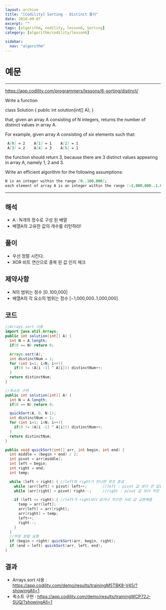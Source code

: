 ```yaml
---
layout: archive
title: "[Codility] Sorting - Distinct 풀이"
date: 2018-09-07
excerpt: ""
tags: [algorithm, codility, lesson6, Sorting]
category: [algorithm/codility/lesson6]

sidebar:
  nav: "algorithm"
---
```


# 예문

* * *

<https://app.codility.com/programmers/lessons/6-sorting/distinct/>

Write a function

class Solution { public int solution(int[] A); }

that, given an array A consisting of N integers, returns the number of distinct values in array A.

For example, given array A consisting of six elements such that:

``` markdown
 A[0] = 2    A[1] = 1    A[2] = 1
 A[3] = 2    A[4] = 3    A[5] = 1
```

the function should return 3, because there are 3 distinct values appearing in array A, namely 1, 2 and 3.

Write an efficient algorithm for the following assumptions:

``` markdown
N is an integer within the range [0..100,000];
each element of array A is an integer within the range [−1,000,000..1,000,000].
```

* * *

## 해석

* A : N개의 정수로 구성 된 배열
* 배열A의 고유한 값의 개수를 리턴하라!

## 풀이

* 우선 정렬 시킨다.
* XOR 비트 연산으로 중복 된 값 인지 체크

## 제약사항

* N의 범위는 정수 [0..100,000]
* 배열A의 각 요소의 범위는 정수 [−1,000,000..1,000,000]

## 코드

``` java
//Arrays.sort 사용
import java.util.Arrays;
public int solution(int[] A) {
  int N = A.length;
  if(0 == N) return 0;

  Arrays.sort(A);
  int distinctNum = 1;
  for (int i=1; i<N; i++){
    if(0 != (A[i -1] ^ A[i])) distinctNum++;
  }
  return distinctNum;
}
```

``` java
//퀵소트 구현
public int solution(int[] A) {
  int N = A.length;
  if(0 == N) return 0;

  quickSort(A, 0, N-1);
  int distinctNum = 1;
  for (int i=1; i<N; i++){
    if(0 != (A[i -1] ^ A[i])) distinctNum++;
  }
  return distinctNum;
}

public void quickSort(int[] arr, int begin, int end) {
  int middle = (begin + end) / 2;
  int pivot = arr[middle];
  int left = begin;
  int right = end;
  int temp;

  while (left < right) { //left와 right가 만나면 루프 종료
    while (arr[left] < pivot) left++;       //left : pivot 값 보다 큰 값을 찾기 위해 이동
    while (arr[right] > pivot) right--;     //right : pivot 값 보다 작은 값을 찾기 위해 이동

    if (left <= right) { //left가 right보다 같거나 작으면 서로 값 교환해줌
      temp = arr[left];
      arr[left] = arr[right];
      arr[right] = temp;
      left++;
      right--;
    }
  }
  //부분 분할 실행
  if (begin < right) quickSort(arr, begin, right);
  if (end > left) quickSort(arr, left, end);
}
```

## 결과

* Arrays.sort 사용 : <https://app.codility.com/demo/results/trainingM5TBK8-V45/?showingAll=1>
* 퀵소트 구현 : <https://app.codility.com/demo/results/trainingWCP72J-SUQ/?showingAll=1>